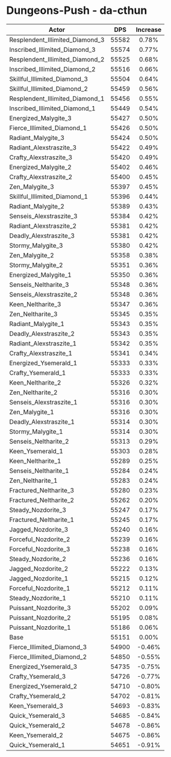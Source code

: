 # Dungeons-Push - da-cthun
| Actor | DPS | Increase |
|---|:---:|:---:|
|Resplendent_Illimited_Diamond_3|55582|0.78%|
|Inscribed_Illimited_Diamond_3|55574|0.77%|
|Resplendent_Illimited_Diamond_2|55525|0.68%|
|Inscribed_Illimited_Diamond_2|55516|0.66%|
|Skillful_Illimited_Diamond_3|55504|0.64%|
|Skillful_Illimited_Diamond_2|55459|0.56%|
|Resplendent_Illimited_Diamond_1|55456|0.55%|
|Inscribed_Illimited_Diamond_1|55449|0.54%|
|Energized_Malygite_3|55427|0.50%|
|Fierce_Illimited_Diamond_1|55426|0.50%|
|Radiant_Malygite_3|55424|0.50%|
|Radiant_Alexstraszite_3|55422|0.49%|
|Crafty_Alexstraszite_3|55420|0.49%|
|Energized_Malygite_2|55402|0.46%|
|Crafty_Alexstraszite_2|55400|0.45%|
|Zen_Malygite_3|55397|0.45%|
|Skillful_Illimited_Diamond_1|55396|0.44%|
|Radiant_Malygite_2|55389|0.43%|
|Senseis_Alexstraszite_3|55384|0.42%|
|Radiant_Alexstraszite_2|55381|0.42%|
|Deadly_Alexstraszite_3|55381|0.42%|
|Stormy_Malygite_3|55380|0.42%|
|Zen_Malygite_2|55358|0.38%|
|Stormy_Malygite_2|55351|0.36%|
|Energized_Malygite_1|55350|0.36%|
|Senseis_Neltharite_3|55348|0.36%|
|Senseis_Alexstraszite_2|55348|0.36%|
|Keen_Neltharite_3|55347|0.36%|
|Zen_Neltharite_3|55345|0.35%|
|Radiant_Malygite_1|55343|0.35%|
|Deadly_Alexstraszite_2|55343|0.35%|
|Radiant_Alexstraszite_1|55342|0.35%|
|Crafty_Alexstraszite_1|55341|0.34%|
|Energized_Ysemerald_1|55333|0.33%|
|Crafty_Ysemerald_1|55333|0.33%|
|Keen_Neltharite_2|55326|0.32%|
|Zen_Neltharite_2|55316|0.30%|
|Senseis_Alexstraszite_1|55316|0.30%|
|Zen_Malygite_1|55316|0.30%|
|Deadly_Alexstraszite_1|55314|0.30%|
|Stormy_Malygite_1|55314|0.30%|
|Senseis_Neltharite_2|55313|0.29%|
|Keen_Ysemerald_1|55303|0.28%|
|Keen_Neltharite_1|55289|0.25%|
|Senseis_Neltharite_1|55284|0.24%|
|Zen_Neltharite_1|55283|0.24%|
|Fractured_Neltharite_3|55280|0.23%|
|Fractured_Neltharite_2|55262|0.20%|
|Steady_Nozdorite_3|55247|0.17%|
|Fractured_Neltharite_1|55245|0.17%|
|Jagged_Nozdorite_3|55240|0.16%|
|Forceful_Nozdorite_2|55239|0.16%|
|Forceful_Nozdorite_3|55238|0.16%|
|Steady_Nozdorite_2|55236|0.16%|
|Jagged_Nozdorite_2|55222|0.13%|
|Jagged_Nozdorite_1|55215|0.12%|
|Forceful_Nozdorite_1|55212|0.11%|
|Steady_Nozdorite_1|55210|0.11%|
|Puissant_Nozdorite_3|55202|0.09%|
|Puissant_Nozdorite_2|55195|0.08%|
|Puissant_Nozdorite_1|55186|0.06%|
|Base|55151|0.00%|
|Fierce_Illimited_Diamond_3|54900|-0.46%|
|Fierce_Illimited_Diamond_2|54850|-0.55%|
|Energized_Ysemerald_3|54735|-0.75%|
|Crafty_Ysemerald_3|54726|-0.77%|
|Energized_Ysemerald_2|54710|-0.80%|
|Crafty_Ysemerald_2|54702|-0.81%|
|Keen_Ysemerald_3|54693|-0.83%|
|Quick_Ysemerald_3|54685|-0.84%|
|Quick_Ysemerald_2|54678|-0.86%|
|Keen_Ysemerald_2|54675|-0.86%|
|Quick_Ysemerald_1|54651|-0.91%|
